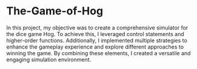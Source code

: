 # The-Game-of-Hog
In this project, my objective was to create a comprehensive simulator for the dice game Hog. To achieve this, I leveraged control statements and higher-order functions. Additionally, I implemented multiple strategies to enhance the gameplay experience and explore different approaches to winning the game. By combining these elements, I created a versatile and engaging simulation environment.
